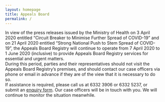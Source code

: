 ```yaml
---
layout: homepage
title: Appeals Board 
permalink: /
---
```

<!-- Type your notification here - the notification bar will not appear if this is empty. For other changes, refer to _data/homepage.yml to edit the homepage -->
In view of the press releases issued by the Ministry of Health on 3 April 2020 entitled “Circuit Breaker to Minimise Further Spread of COVID-19” and on 21 April 2020 entitled “Strong National Push to Stem Spread of COVID-19”, the Appeals Board Registry will continue to operate from 7 April 2020 to 1 June 2020 (inclusive) to provide Appeals Board Registry services for essential and urgent matters.<br>During this period, parties and their representatives should not visit the Appeals Board Registry’s premises, and should contact our case officers via phone or email in advance if they are of the view that it is necessary to do so.<br>If assistance is required, please call us at 6332 3906 or 6332 5237, or submit an [enquiry form](mailto:ab_enquiry@ab.gov.sg). Our case officers will be in touch with you. We will continue to monitor the situation meanwhile.
